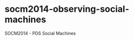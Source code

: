 socm2014-observing-social-machines
==================================

SOCM2014 - PDS Social Machines
